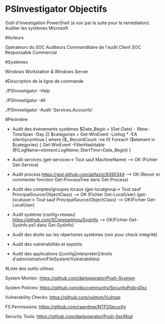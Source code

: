 # PSInvestigator Objectifs
Outil d'investigation PowerShell (à voir par la suite pour la remédiation).
Auditer les systèmes Microsoft


#Acteurs

Opérateurs du SOC
Auditeurs
Commanditaire de l'audit
Client SOC
Responsable Commercial


#Systèmes

Windows Workstation & Windows Server

#Description de la ligne de commande

./PSInvestigator -Help

./PSInvestigator -All

./PSInvestigator -Audit 'Services,Accounts'


#Périmètre

- Audit des évènements systèmes
$Date_Begin = (Get-Date) - (New-TimeSpan -Day 2)
$categories = Get-WinEvent -Listlog * -EA silentlycontinue | where {$_.RecordCount -ne 0}
Foreach ($element in $categories)
{
 Get-WinEvent -FilterHashtable @{LogName=$element.LogName; StartTime=$Date_Begin}
}

- Audit services
(get-services-> Tout sauf MachineName) --> OK (Fichier Get-Service)

- Audit process
https://gist.github.com/atifaziz/9390344 --> OK (Revoir et commenter fonction Get-ProcessTree dans Get-Process)

- Audit des comptes/groupes locaux 
(get-localgroup-> Tout sauf PrincipalSource/ObjectClass) --> OK (Fichier Get-LocalUser)
(get-localuser-> Tout sauf PrincipalSource/ObjectClass) --> OK(Fichier Get-LocalUser)

- Audit système (config+réseau)
https://github.com/SConstantinou/SysInfo --> OK(Fichier Get-SysInfo.ps1 dans Get-SysInfo)


- Audit des droits sur les répertoires systèmes (voir pour check intégrité)

- Audit des vulnérabilités et exploits

- Audit des applications ([config|interpreter]/droits d'administration/FileSystem/Vulnérabilités)



#Liste des outils utilises

System Monitor: https://github.com/darkoperator/Posh-Sysmon

System Policies: https://github.com/dsccommunity/SecurityPolicyDsc

Vulnerability Checks: https://github.com/vulmon/Vulmap

FS Permissions: https://github.com/raandree/NTFSSecurity

Security Tools: https://github.com/darkoperator/Posh-SecMod
